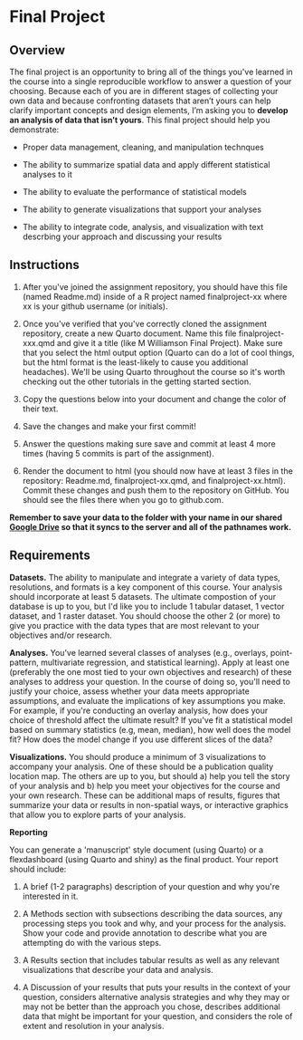 # Final Project

## Overview

The final project is an opportunity to bring all of the things you've learned in the course into a single reproducible workflow to answer a question of your choosing. Because each of you are in different stages of collecting your own data and because confronting datasets that aren’t yours can help clarify important concepts and design elements, I’m asking you to **develop an analysis of data that isn’t yours**. This final project should help you demonstrate:

* Proper data management, cleaning, and manipulation technques

* The ability to summarize spatial data and apply different statistical analyses to it

* The ability to evaluate the performance of statistical models

* The ability to generate visualizations that support your analyses

* The ability to integrate code, analysis, and visualization with text descrbing your approach and discussing your results

## Instructions

1. After you've joined the assignment repository, you should have this file (named Readme.md) inside of a R project named finalproject-xx where xx is your github username (or initials).

2. Once you've verified that you've correctly cloned the assignment repository, create a new Quarto document. Name this file finalproject-xxx.qmd and give it a title (like M Williamson Final Project). Make sure that you select the html output option (Quarto can do a lot of cool things, but the html format is the least-likely to cause you additional headaches). We'll be using Quarto throughout the course so it's worth checking out the other tutorials in the getting started section.

3. Copy the questions below into your document and change the color of their text.

4. Save the changes and make your first commit!

5. Answer the questions making sure save and commit at least 4 more times (having 5 commits is part of the assignment).

6. Render the document to html (you should now have at least 3 files in the repository: Readme.md, finalproject-xx.qmd, and finalproject-xx.html). Commit these changes and push them to the repository on GitHub. You should see the files there when you go to github.com.

**Remember to save your data to the folder with your name in our shared [Google Drive](https://drive.google.com/drive/u/0/folders/1ca87_eYhoWtQwX8upiiAiajX39PM_S1X) so that it syncs to the server and all of the pathnames work.**

## Requirements

**Datasets.** The ability to manipulate and integrate a variety of data types, resolutions, and formats is a key component of this course. Your analysis should incorporate at least 5 datasets. The ultimate compostion of your database is up to you, but I'd like you to include 1 tabular dataset, 1 vector dataset, and 1 raster dataset. You should choose the other 2 (or more) to give you practice with the data types that are most relevant to your objectives and/or research.

**Analyses.** You've learned several classes of analyses (e.g., overlays, point-pattern, multivariate regression, and statistical learning). Apply at least one (preferably the one most tied to your own objectives and research) of these analyses to address your question. In the course of doing so, you'll need to justify your choice, assess whether your data meets appropriate assumptions, and evaluate the implications of key assumptions you make. For example, if you're conducting an overlay analysis, how does your choice of threshold affect the ultimate result? If you've fit a statistical model based on summary statistics (e.g, mean, median), how well does the model fit? How does the model change if you use different slices of the data?

**Visualizations.** You should produce a minimum of 3 visualizations to accompany your analysis. One of these should be a publication quality location map. The others are up to you, but should a) help you tell the story of your analysis and b) help you meet your objectives for the course and your own research. These can be additional maps of results, figures that summarize your data or results in non-spatial ways, or interactive graphics that allow you to explore parts of your analysis. 

**Reporting**

You can generate a 'manuscript' style document (using Quarto) or a flexdashboard (using Quarto and shiny) as the final product. Your report should include:

1. A brief (1-2 paragraphs) description of your question and why you're interested in it.

2. A Methods section with subsections describing the data sources, any processing steps you took and why, and your process for the analysis. Show your code and provide annotation to describe what you are attempting do with the various steps.

3. A Results section that includes tabular results as well as any relevant visualizations that describe your data and analysis.

4. A Discussion of your results that puts your results in the context of your question, considers alternative analysis strategies and why they may or may not be better than the approach you chose, describes additional data that might be important for your question, and considers the role of extent and resolution in your analysis.

